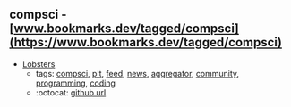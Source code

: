 compsci - [www.bookmarks.dev/tagged/compsci](https://www.bookmarks.dev/tagged/compsci)
---
* [Lobsters](https://lobste.rs/)
    * tags: [compsci](../tagged/compsci.md), [plt](../tagged/plt.md), [feed](../tagged/feed.md), [news](../tagged/news.md), [aggregator](../tagged/aggregator.md), [community](../tagged/community.md), [programming](../tagged/programming.md), [coding](../tagged/coding.md)
    * :octocat: [github url](https://github.com/lobsters/lobsters)

